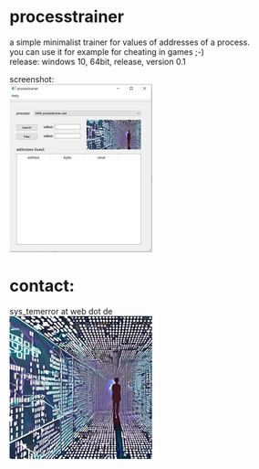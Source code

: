 # processtrainer

a simple minimalist trainer for values of addresses of a process.    
you can use it for example for cheating in games ;-)    
release: windows 10, 64bit, release, version 0.1    

screenshot:    
![Pic1](firstpic.jpg)
     

# contact:
sys_temerror at web dot de    
![Pic1](systemerror.JPG)
